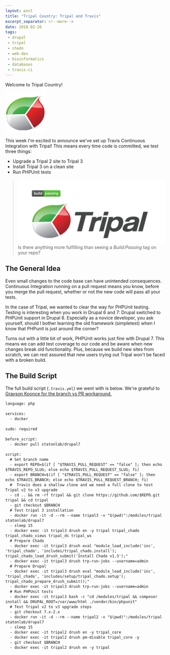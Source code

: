 ```yaml
---
layout: post
title: "Tripal Country: Tripal and Travis"
excerpt_separator: <!--more-->
date: 2018-02-26
tags: 
 - drupal
 - tripal
 - chado
 - web-dev
 - bioinformatics
 - databases
 - travis-ci
---
```


Welcome to Tripal Country!

![Tripal Logo](/assets/img/TripalLogo_dark.png)

This week I'm excited to announce we've set up Travis Continuous Integration with Tripal!  This means every time code is committed, we test three things:

* Upgrade a Tripal 2 site to Tripal 3
* Install Tripal 3 on a clean site
* Run PHPUnit tests

<!--more-->

>![tripal passing!](/assets/img/tripal/tripal_passing.png)
>Is there anything more fulfilling than seeing a *Build:Passing* tag on your repo?


## The General Idea

Even small changes to the code base can have unintended consequences.  Continuous Integration running on a pull request means you know, before you merge the pull request, whether or not the new code will pass all your tests.  

In the case of Tripal, we wanted to clear the way for PHPUnit testing.  Testing is interesting when you work in Drupal 6 and 7: Drupal switched to PHPUnit support in Drupal 8.  Especially as a novice developer, you ask yourself, should I bother learning the old framework (simpletest) when I know that PHPunit is just around the corner?

Turns out with a little bit of work, PHPUnit works just fine with Drupal 7.  This means we can add test coverage to our code and be aware when new changes break old functionality.  Plus, because we build new sites from scratch, we can rest assured that new users trying out Tripal won't be faced with a broken build.


## The Build Script

The full build script (`.travis.yml`) we went with is below.  We're grateful to [Grayson Koonce for the branch vs PR workaround.](https://graysonkoonce.com/getting-the-current-branch-name-during-a-pull-request-in-travis-ci/)





```
language: php

services:
  - docker

sudo: required

before_script:
  - docker pull statonlab/drupal7

script:
  # Set branch name
  - export REPO=$(if [ "$TRAVIS_PULL_REQUEST" == "false" ]; then echo $TRAVIS_REPO_SLUG; else echo $TRAVIS_PULL_REQUEST_SLUG; fi)
  - export BRANCH=$(if [ "$TRAVIS_PULL_REQUEST" == "false" ]; then echo $TRAVIS_BRANCH; else echo $TRAVIS_PULL_REQUEST_BRANCH; fi)
  #  Travis does a shallow clone and we need a full clone to test Tripal v2 to v3 upgrade
  - cd .. && rm -rf tripal && git clone https://github.com/$REPO.git tripal && cd tripal
  - git checkout $BRANCH
  # Test tripal 3 installation
  - docker run -it -d --rm --name tripal3 -v "$(pwd)":/modules/tripal statonlab/drupal7
  - sleep 15
  - docker exec -it tripal3 drush en -y tripal tripal_chado tripal_chado_views tripal_ds tripal_ws
  # Prepare Chado
  - docker exec -it tripal3 drush eval "module_load_include('inc', 'tripal_chado', 'includes/tripal_chado.install'); tripal_chado_load_drush_submit('Install Chado v1.3');"
  - docker exec -it tripal3 drush trp-run-jobs --username=admin
  # Prepare Drupal
  - docker exec -it tripal3 drush eval "module_load_include('inc', 'tripal_chado', 'includes/setup/tripal_chado.setup'); tripal_chado_prepare_drush_submit();"
  - docker exec -it tripal3 drush trp-run-jobs --username=admin
  # Run PHPUnit tests
  - docker exec -it tripal3 bash -c "cd /modules/tripal && composer install && DRUPAL_ROOT=/var/www/html ./vendor/bin/phpunit"
  # Test Tripal v2 to v3 upgrade steps
  - git checkout 7.x-2.x
  - docker run -it -d --rm --name tripal2 -v "$(pwd)":/modules/tripal statonlab/drupal7
  - sleep 15
  - docker exec -it tripal2 drush en -y tripal_core
  - docker exec -it tripal2 drush pm-disable tripal_core -y
  - git checkout $BRANCH
  - docker exec -it tripal2 drush en -y tripal
```